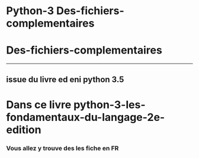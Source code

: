 # Python-3 Des-fichiers-complementaires


# Des-fichiers-complementaires

-----------------

## issue du livre ed eni python 3.5


# Dans ce livre python-3-les-fondamentaux-du-langage-2e-edition
### Vous allez y trouve des les fiche en FR
